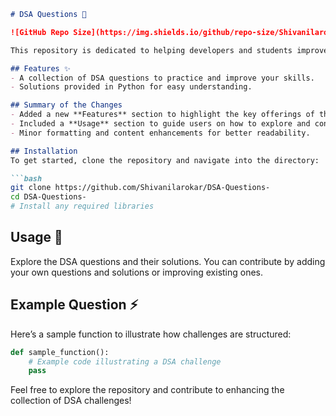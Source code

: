 ```markdown
# DSA Questions 🚀

![GitHub Repo Size](https://img.shields.io/github/repo-size/Shivanilarokar/DSA-Questions-) ![Contributors](https://img.shields.io/github/contributors/Shivanilarokar/DSA-Questions-) ![Issues](https://img.shields.io/github/issues/Shivanilarokar/DSA-Questions-)

This repository is dedicated to helping developers and students improve their skills in Data Structures and Algorithms (DSA) through a collection of curated questions and solutions.

## Features ✨
- A collection of DSA questions to practice and improve your skills.
- Solutions provided in Python for easy understanding.

## Summary of the Changes
- Added a new **Features** section to highlight the key offerings of the repository.
- Included a **Usage** section to guide users on how to explore and contribute to the repository.
- Minor formatting and content enhancements for better readability.

## Installation
To get started, clone the repository and navigate into the directory:

```bash
git clone https://github.com/Shivanilarokar/DSA-Questions-
cd DSA-Questions-
# Install any required libraries
```

## Usage 📖
Explore the DSA questions and their solutions. You can contribute by adding your own questions and solutions or improving existing ones.

## Example Question ⚡
Here’s a sample function to illustrate how challenges are structured:

```python
def sample_function():
    # Example code illustrating a DSA challenge
    pass
```

Feel free to explore the repository and contribute to enhancing the collection of DSA challenges!
```